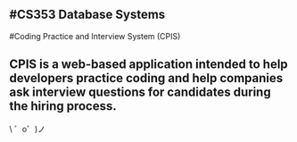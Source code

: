 #CS353 Database Systems
-------------------
#Coding Practice and Interview System (CPIS)

CPIS is a web-based application intended to help developers practice coding and help companies ask interview questions for candidates during the hiring process.
-----

\ ゜o゜)ノ
